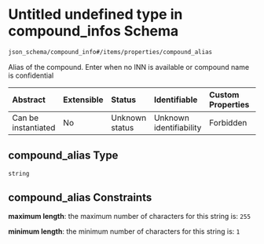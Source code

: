 # Untitled undefined type in compound\_infos Schema

```txt
json_schema/compound_info#/items/properties/compound_alias
```

Alias of the compound. Enter when no INN is available or compound name is confidential

| Abstract            | Extensible | Status         | Identifiable            | Custom Properties | Additional Properties | Access Restrictions | Defined In                                                                              |
| :------------------ | :--------- | :------------- | :---------------------- | :---------------- | :-------------------- | :------------------ | :-------------------------------------------------------------------------------------- |
| Can be instantiated | No         | Unknown status | Unknown identifiability | Forbidden         | Allowed               | none                | [compound\_info.schema.json\*](../out/compound_info.schema.json "open original schema") |

## compound\_alias Type

`string`

## compound\_alias Constraints

**maximum length**: the maximum number of characters for this string is: `255`

**minimum length**: the minimum number of characters for this string is: `1`
